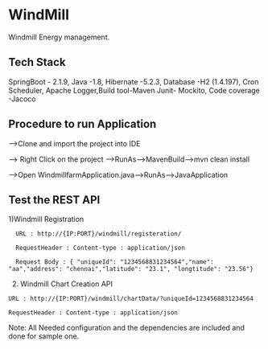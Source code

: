 # WindMill
Windmill Energy management.



## Tech Stack

SpringBoot - 2.1.9, Java -1.8, Hibernate -5.2.3, Database -H2 (1.4.197), Cron Scheduler, Apache Logger,Build tool-Maven Junit- Mockito, Code coverage -Jacoco

## Procedure to run Application

-->Clone and import the project into IDE

--> Right Click on the project -->RunAs-->MavenBuild-->mvn clean install

-->Open WindmillfarmApplication.java-->RunAs-->JavaApplication

## Test the REST API

1)Windmill Registration
  
      URL : http://{IP:PORT}/windmill/registeration/
      
      RequestHeader : Content-type : application/json
      
      Request Body : { "uniqueId": "1234568831234564","name": "aa","address": "chennai","latitude": "23.1", "longtitude": "23.56"}
      
      
  2) Windmill Chart Creation API
  
    URL : http://{IP:PORT}/windmill/chartData/?uniqueId=1234568831234564
    
    RequestHeader : Content-type : application/json
    
    
    
  Note:  All Needed configuration and the dependencies are included and done for sample one.
  
  
        
          
